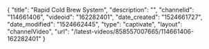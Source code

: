 {
    "title": "Rapid Cold Brew System",
    "description": "",
    "channelid": "114661406",
    "videoid": "162282401",
    "date_created": "1524661727",
    "date_modified": "1524662445",
    "type": "captivate",
    "layout": "channelVideo",
    "url": "\/latest-videos\/858557007665\/114661406-162282401"
}
